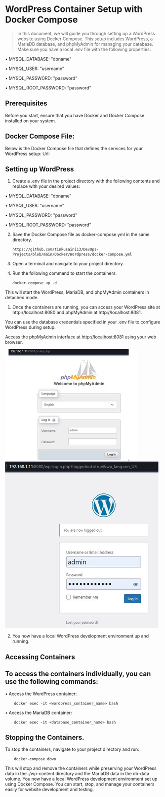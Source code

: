 

# WordPress Container Setup with Docker Compose

> In this document, we will guide you through setting up a WordPress website using Docker Compose. This setup includes WordPress, a MariaDB database, and phpMyAdmin for managing your database. Make sure you have a local .env file with the following properties:

•	MYSQL_DATABASE: "dbname"

•	MYSQL_USER: "username"

•	MYSQL_PASSWORD: "password"

•	MYSQL_ROOT_PASSWORD: "password"


## Prerequisites
Before you start, ensure that you have Docker and Docker Compose installed on your system.

## Docker Compose File:

Below is the Docker Compose file that defines the services for your WordPress setup:
 Url: 
## Setting up WordPress
1.	Create a .env file in the project directory with the following contents and replace with your desired values:
 

•	MYSQL_DATABASE: "dbname"

•	MYSQL_USER: "username"

•	MYSQL_PASSWORD: "password"

•	MYSQL_ROOT_PASSWORD: "password"

2.	Save the Docker Compose file as docker-compose.yml in the same directory.

        https://github.com/tinkusaini13/DevOps-Projects/blob/main/Docker/Wordpress/docker-compose.yml


3.	Open a terminal and navigate to your project directory.


4.	Run the following command to start the containers:

        docker-compose up -d
       
This will start the WordPress, MariaDB, and phpMyAdmin containers in detached mode.


1.	Once the containers are running, you can access your WordPress site at http://localhost:8080 and phpMyAdmin at http://localhost:8081. 

You can use the database credentials specified in your .env file to configure WordPress during setup.

Access the phpMyAdmin interface at http://localhost:8081 using your web browser.

![](p1.JPG)
![](w1.JPG)

 
2.	You now have a local WordPress development environment up and running.


##  Accessing Containers

## To access the containers individually, you can use the following commands:
•	Access the WordPress container:
        
        docker exec -it <wordpress_container_name> bash                

•	Access the MariaDB container:

        docker exec -it <database_container_name> bash     


## Stopping the Containers.


To stop the containers, navigate to your project directory and run:

        docker-compose down          

 This will stop and remove the containers while preserving your WordPress data in the ./wp-content directory and the MariaDB data in the db-data volume.
You now have a local WordPress development environment set up using Docker Compose. You can start, stop, and manage your containers easily for website development and testing.




         
